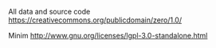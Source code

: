 All data and source code
https://creativecommons.org/publicdomain/zero/1.0/

Minim
http://www.gnu.org/licenses/lgpl-3.0-standalone.html
